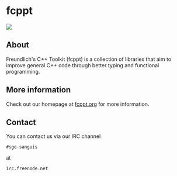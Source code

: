 fcppt
=====

<img src="https://travis-ci.com/freundlich/fcppt.svg?branch=master">

About
-----

Freundlich's C++ Toolkit (fcppt) is a collection of libraries that aim
to improve general C++ code through better typing and functional programming.

More information
----------------

Check out our homepage at <a href="https://fcppt.org">fcppt.org</a> for more
information.

Contact
-------

You can contact us via our IRC channel

`#sge-sanguis`

at

`irc.freenode.net`
